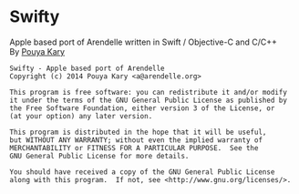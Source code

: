 # Swifty
Apple based port of Arendelle written in Swift / Objective-C and C/C++<br>
By [Pouya Kary](http://kary.us)

```
Swifty - Apple based port of Arendelle
Copyright (c) 2014 Pouya Kary <a@arendelle.org>

This program is free software: you can redistribute it and/or modify
it under the terms of the GNU General Public License as published by
the Free Software Foundation, either version 3 of the License, or
(at your option) any later version.

This program is distributed in the hope that it will be useful,
but WITHOUT ANY WARRANTY; without even the implied warranty of
MERCHANTABILITY or FITNESS FOR A PARTICULAR PURPOSE.  See the
GNU General Public License for more details.

You should have received a copy of the GNU General Public License
along with this program.  If not, see <http://www.gnu.org/licenses/>.
```
